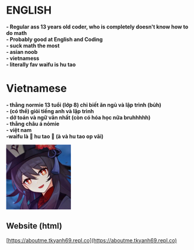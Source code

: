 # ENGLISH

**- Regular ass 13 years old coder, who is completely doesn't know how to do math** <br>
**- Probably good at English and Coding** <br>
**- suck math the most** <br>
**- asian noob** <br>
**- vietnamess** <br>
**- literally fav waifu is hu tao** <br>

# Vietnamese
**- thằng normie 13 tuổi (lớp 8) chỉ biết ăn ngủ và lập trình (bủh)**  <br>
**- (có thể) giỏi tiếng anh và lập trình** <br>
**- dở toán và ngữ văn nhất (còn có hóa học nữa bruhhhhh)** <br>
**- thằng châu á nỏmie** <br>
**- việt nam** <br>
**-waifu là 💞 hu tao 💞 (à và hu tao op vãi)** <br>

<img src="stuff/hutao.jpg" alt="thằng normie" width="175" height="175"/>

## Website (html)
[https://aboutme.tkyanh69.repl.co](https://aboutme.tkyanh69.repl.co)
